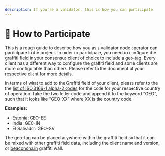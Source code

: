 ```yaml
---
description: If you're a validator, this is how you can participate
---
```


# 🤝 How to Participate

This is a rough guide to describe how you as a validator node operator can participate in the project.  In order to participate, you need to configure the graffiti field in your consensus client of choice to include a geo-tag. Every client has a different way to configure the graffiti field and some clients are more configurable than others. Please refer to the document of your respective client for more details.

In terms of what to add to the Graffiti field of your client, please refer to the the [list of ISO 3166-1 alpha-2 codes](https://en.wikipedia.org/wiki/ISO\_3166-1\_alpha-2) for the code for your respective country of operation. Take the two letter code and append it to the keyword “GEO”, such that it looks like “GEO-XX” where XX is the country code.

**Examples:**

* Estonia: GEO-EE
* India: GEO-IN
* El Salvador: GEO-SV

The geo-tag can be placed anywhere within the graffiti field so that it can be mixed with other graffiti field data, including the client name and version, or [beaconcha.in](http://beaconcha.in) graffiti wall.
